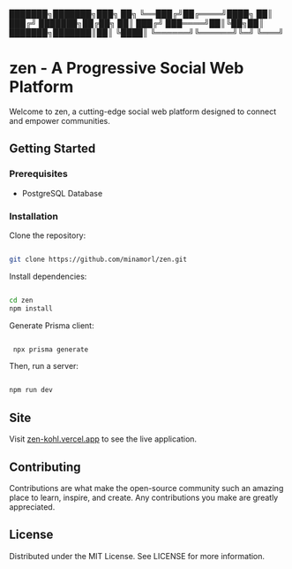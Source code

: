 ███████╗███████╗███╗ ██╗
╚══███╔╝██╔════╝████╗ ██║
███╔╝ ███████╗██╔██╗ ██║
███╔╝ ███════╝██║╚██╗██║
███████╗███████║██║ ╚████║
╚══════╝╚══════╝╚═╝ ╚═══╝

# zen - A Progressive Social Web Platform

Welcome to zen, a cutting-edge social web platform designed to connect and empower communities.

## Getting Started

### Prerequisites

- PostgreSQL Database

### Installation

Clone the repository:

```bash

git clone https://github.com/minamorl/zen.git

```

Install dependencies:

```bash

cd zen
npm install

```

Generate Prisma client:

```bash

 npx prisma generate

```

Then, run a server:

```bash

npm run dev

```

## Site

Visit [zen-kohl.vercel.app](https://zen-kohl.vercel.app/) to see the live application.

## Contributing

Contributions are what make the open-source community such an amazing place to learn, inspire, and create. Any contributions you make are greatly appreciated.

## License

Distributed under the MIT License. See LICENSE for more information.
